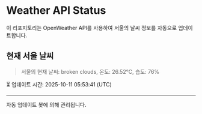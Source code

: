 
# Weather API Status

이 리포지토리는 OpenWeather API를 사용하여 서울의 날씨 정보를 자동으로 업데이트합니다.

## 현재 서울 날씨
> 서울의 현재 날씨: broken clouds, 온도: 26.52°C, 습도: 76%

⏳ 업데이트 시간: 2025-10-11 05:53:41 (UTC)

---
자동 업데이트 봇에 의해 관리됩니다.
